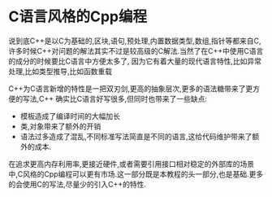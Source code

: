 # C语言风格的Cpp编程

说到底C++是以C为基础的,区块,语句,预处理,内置数据类型,数组,指针等都来自C,
许多时候C++对问题的解法其实不过是较高级的C解法.当然了在C++中使用C语言的成分的时候要比C语言中方便太多了,
因为它有着大量的现代语言特性,比如异常处理,比如类型推导,比如函数重载


C++为C语言新增的特性是一把双刃剑,更高的抽象层次,更多的语法糖带来了更方便的写法,C++ 确实比C语言好写很多,但同时也带来了一些缺点:

+ 模板造成了编译时间的大幅加长
+ 类,对象带来了额外的开销
+ 语法过多造成了混乱,不同标准写法简直是不同的语言,这给代码维护带来了额外的成本.

在追求更高内存利用率,更接近硬件,或者需要引用接口相对稳定的外部库的场景中,C风格的Cpp编程可以更有市场.这一部分既是本教程的头一部分,也是基础.更多的会使用C的写法,尽量少的引入C++的特性.
